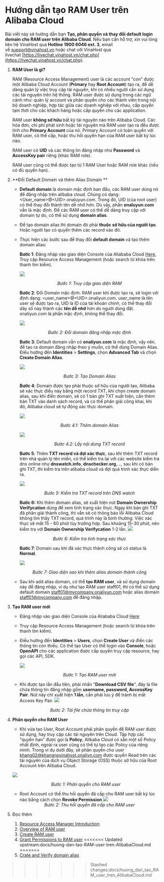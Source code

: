 # Hướng dẫn tạo RAM User trên Alibaba Cloud
Bài viết này sẽ hướng dẫn bạn **Tạo, phân quyền và thay đổi default login domain cho RAM user trên Alibaba Cloud**. Nếu bạn cần hỗ trợ, xin vui lòng liên hệ VinaHost qua **Hotline 1900 6046 ext. 3**, email về [support@vinahost.vn](mailto:support@vinahost.vn) hoặc chat với VinaHost qua livechat [https://livechat.vinahost.vn/chat.php](https://livechat.vinahost.vn/chat.php).

1. **RAM User là gì?**

	RAM (Resource Access Management) user là các account "con" được một Alibaba Cloud Account (**Primary** hay **Root Account**) tạo ra, để dễ dàng quản lý việc truy cập tài nguyên, khi có nhiều người cần sử dụng các tài nguyên trên hệ thống. RAM user được sử dụng trong các ngữ cảnh như: quản lý account và phân quyền cho các thành viên trong nội bộ doanh nghiệp, hợp tác giữa các doanh nghiệp với nhau, cấp quyền tạm thời cho các khách hàng hoặc cấp quyền cho các application.
	
	RAM user **không sở hữu** bất kỳ tài nguyên nào trên Alibaba Cloud. Các hóa đơn, chi phí phát sinh hoặc tài nguyên mà RAM user tạo ra đều được tính cho **Primary Account** của nó. Primary Account có toàn quyền với RAM user, có thể cấp, hoặc thu hồi quyền hạn của RAM user bất kỳ lúc nào.
	
	RAM user có **UID** và các thông tin đăng nhập như **Password** và **AccessKey pair** riêng (khác RAM role).
	
	RAM user cũng có thể được tạo từ 1 RAM User hoặc RAM role khác (nếu có đủ quyền hạn).

2. **Đổi Default Domain và thêm Alias Domain **
	- **Default domain** là domain mặc định ban đầu, các RAM user dùng nó để đăng nhập trên alibaba cloud. Chúng có dạng: \<User_name>@\<UID>.onaluyun.com. Trong đó, UID (của root user) có thể thay đổi thành tên dễ nhớ hơn. Dù vậy, phần **onaluyun.com** vẫn là mặc định. Để các RAM user có thể dễ dàng truy cập với domain tự do, có thể sử dụng **domain alias**.
	 - Để tạo domain alias thì domain đó phải **thuộc sở hữu của người tạo**. Hoặc người tạo có quyền thêm các record vào đó.
	 - Thực hiện các bước sau để thay đổi **default domain** và tạo thêm domain alias:
	
	 	**Bước 1**: Đăng nhập vào giao diện Console của Aliababa Cloud [Here](https://account.alibabacloud.com), Truy cập Resource Access Management (hoặc search từ khóa trên thanh tìm kiếm).
	 	
	 	![](images/Ali_RAM01.png)
	 	*<center>Bước 1: Truy cập giao diện RAM</center>*	 
	 	
		**Bước 2**: Đổi Domain mặc định. RAM user khi được tạo ra, sẽ login với định dạng: \<user_name\>@\<UID\>.onaliyun.com. user_name là tên user sẽ được tạo ra, UID là ID của tài khoản chính, có thể thay đổi dãy số này thành các **tên dễ nhớ** hơn do người dùng đặt. onaliyun.com là phần mặc định, không thể thay đổi.
		
		![](images/Ali_RAM03.png)		
		*<center>Bước 2: Đổi domain đăng nhập mặc định</center>*
		
		**Bước 3**: Default domain vẫn có **onaliyun.com** là mặc định, vậy nên, để tạo ra domain đăng nhập theo ý muốn, có thể dùng Domain Alias. Điều hướng đến **Identities** > **Settings**, chọn **Advanced Tab** và chọn **Create Domain Alias**.
		
		![](images/Ali_RAM09.png)
		*<center>Bước 3: Tạo Domain Alias</center>*
		
		**Bước 4**: Domain được tạo phải thuộc sở hữu của người tạo, Alibaba sẽ xác thực điều này bằng một record TXT, khi chọn create domain alias, sau khi điền domain, sẽ có 1 bản ghi TXT xuất hiện, cần thêm bản TXT vào danh sách record, và có thể phân giải công khai, khi đó, Alibaba cloud sẽ tự động xác thực domain.
		
		![](images/Ali_RAM10.png)
		*<center>Bước 4.1: Thêm domain Alias</center>*
		
		![](images/Ali_RAM_11.png)
		*<center>Bước 4.2: Lấy nội dung TXT record</center>*
		
		 **Bước 5**: Thêm **TXT record và đợi xác thực**, sau khi thêm TXT record trên nhà quản lý tên miền, có thể kiếm tra lại với các website kiểm tra dns online như **dnswatch.info**, **dnschecker.org**,..., sau khi có bản ghi TXT, thì kiểm tra trên alibaba cloud và đợi quá trình xác thực diễn ra.
		 
		 ![](images/Ali_RAM_12.png)
		 *<center>Bước 5: Kiểm tra TXT record trên DNS watch</center>*
		 
		 **Bước 6:** Khi thêm domain alias, sẽ xuất hiện nút **Domain Ownership Verifycation** dùng để xem tình trạng xác thực. Ngay khi bản ghi TXT đã phân giải thành công, thì vẫn sẽ có thông báo lỗi Alibaba Cloud không tìm thấy TXT record, quá trình này là bình thường. Việc xác thực sẽ mất 15 - 60 phút tùy trường hợp. Sau khoảng 15-30 phút, nên kiểm tra với **Domain Ownership Verifycation** 1-2 lần.
		 ![](images/Ali_RAM_13.png)
		 *<center>Bước 6: Kiểm tra tình trạng xác thực</center>*
		 
		 **Bước 7**: Domain sau khi đã xác thực thành công sẽ có status là **Normal**.
		 
		 ![](images/Ali_RAM_14.png)
		 *<center>Bước 7: Giao diện sao khi thêm alias domain thành công</center>*
		 
	- Sau khi add alias domain, có thể **tạo RAM user**, và sử dụng domain này để đăng nhập, ví dụ như tạo RAM user staff01, thì có thể sử dụng default domain staff01@mycompany.onaliyun.com hoặc alias domain staff01@mycompany.com để đăng nhập.	 

3. **Tạo RAM user mới**
	- Đăng nhập vào giao diện Console của Aliababa Cloud [Here](https://account.alibabacloud.com)
	- Truy cập Resource Access Management (hoặc search từ khóa trên thanh tìm kiếm).
	
	- Điều hướng đến **Identities** > **Users**, chọn **Create User** và điền các thông tin còn thiếu. Có thể tạo User có thể login vào **Console**, hoặc **OpenAPI** cho các application được cấp quyền truy cập resource, hay gọi các API, SDK.
	
	  ![](images/Ali_RAM04.png)
	 *<center>Bước 1: Tạo RAM user mới</center>*
	
	- Khi được tạo lần đầu tiên, phải nhấn "**Download CSV file**", đây là file chứa thông tin đăng nhập gồm **username, password, AccessKey Pair**. Nút này chỉ xuất hiện **1 lần**, cần phải lưu ý để tránh bị mất Access Key Pair.
	![](images/Ali_RAM05.png)
	*<center>Bước 2: Tải file chứa thông tin truy cập</center>*
	
5. **Phân quyền cho RAM User**
	- Khi vừa tạo User, Root Account phải phân quyền để RAM user được sử dụng, hay truy cập các tài nguyên trên Cloud. Tập hợp các "quyền hạn" được gọi là **Policy**, Alibaba Cloud có sẵn một số Policy nhất định, ngoài ra user cũng có thể tự tạo các Policy của riêng mình. Trong ví dụ dưới đây, sẽ phân quyền cho user khang02@khangnpvinahost.onaliyn.com được quyền Read trên các tài nguyên của dịch vụ Object Storage (OSS) thuộc sở hữu của Root Account trên Alibaba Cloud.
	
	![](images/Ali_RAM06.png)
	*<center>Bước 1: Phân quyền cho RAM user</center>*
	
	- Root Account có thể thu hồi quyền đã cấp cho RAM user bất kỳ lúc nào bằng cách chọn **Revoke Permission**
	![](images/Ali_RAM07.png)
	*<center>Bước 2: Thu hồi quyền đã cấp cho RAM user</center>*
	
1. Đọc thêm
	1. [Resource Access Manager Introduction](https://docs-aliyun.cn-hangzhou.oss.aliyun-inc.com/pdf/ram-intro-intl-en-2017-03-19.pdf)
	2. [Overview of RAM user](https://www.alibabacloud.com/help/en/ram/user-guide/overview-of-ram-users)
	3. [Create RAM user](https://www.alibabacloud.com/help/en/ram/user-guide/create-a-ram-user)
	4. [Grant Permissions to RAM user](https://www.alibabacloud.com/help/en/ram/user-guide/grant-permissions-to-the-ram-user#task-187800)
<<<<<<< Updated upstream:docs/huong-dan-tao-RAM-user-tren-AlibabaCloud.md
=======
	5. [Crate and Verify domain alias](https://www.alibabacloud.com/help/en/ram/user-guide/create-and-verify-a-domain-alias)
>>>>>>> Stashed changes:docs/huong_dan_tao_RAM_user_tren_AlibabaCloud.md
